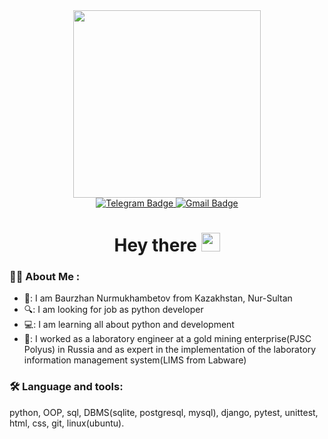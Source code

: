 <div id="header" align="center">
  <img src="https://media.giphy.com/media/gi84IkFRzwube/giphy.gif" width='300'/>
</div>



<div id="badges" align="center">
  <a href="https://t.me/baurNN">
    <img src="https://img.shields.io/badge/Telegram-white?logo=Telegram&logoColor=blue&style=for-the-badge" alt="Telegram Badge"/>
  </a>
   <a href="mailto:bbn2tpu@gmail.com">
    <img src="https://img.shields.io/badge/bbn2tpu@gmail.com-white?logo=Gmail&logoColor=red&style=for-the-badge" alt="Gmail Badge"/>
  </a>
</div>

<div align="center">
  <img src="https://komarev.com/ghpvc/?username=NNbaur&style=flat-square&color=blue" alt=""/>
</div>

<h1 align='center'>
  Hey there
  <img src="https://media.giphy.com/media/hvRJCLFzcasrR4ia7z/giphy.gif" width="30px"/>
</h1>


### 👨‍💻 About Me :
- 👋: I am Baurzhan Nurmukhambetov from Kazakhstan, Nur-Sultan
- 🔍: I am looking for job as python developer
- 💻: I am learning all about python and development
- 🥼: I worked as a laboratory engineer at a gold mining enterprise(PJSC Polyus) in Russia and as expert in the implementation of the laboratory information management system(LIMS from Labware)

### 🛠️ Language and tools:
python, OOP, sql, DBMS(sqlite, postgresql, mysql), django, pytest, unittest, html, css, git, linux(ubuntu).
